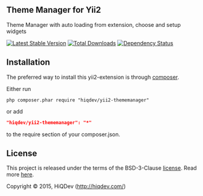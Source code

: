Theme Manager for Yii2
----------------------

Theme Manager with auto loading from extension, choose and setup widgets

[![Latest Stable Version](https://poser.pugx.org/hiqdev/yii2-thememanager/v/stable.png)](https://packagist.org/packages/hiqdev/yii2-thememanager)
[![Total Downloads](https://poser.pugx.org/hiqdev/yii2-thememanager/downloads.png)](https://packagist.org/packages/hiqdev/yii2-thememanager)
[![Dependency Status](https://www.versioneye.com/php/hiqdev:yii2-thememanager/dev-master/badge.svg)](https://www.versioneye.com/php/hiqdev:yii2-thememanager/dev-master)

## Installation

The preferred way to install this yii2-extension is through [composer](http://getcomposer.org/download/).

Either run

```
php composer.phar require "hiqdev/yii2-thememanager"
```

or add

```json
"hiqdev/yii2-thememanager": "*"
```

to the require section of your composer.json.

## License

This project is released under the terms of the BSD-3-Clause [license](https://github.com/hiqdev/hidev/blob/master/LICENSE).
Read more [here](http://choosealicense.com/licenses/bsd-3-clause).

Copyright © 2015, HiQDev (http://hiqdev.com/)
